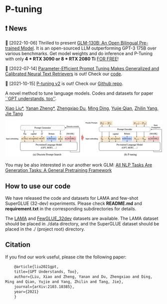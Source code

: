 # P-tuning
## ❗ News 

🌟 [2022-10-06] Thrilled to present [GLM-130B: An Open Bilingual Pre-trained Model](https://arxiv.org/abs/2210.02414). It is an open-sourced LLM outperforming GPT-3 175B over various benchmarks. Get model weights and do inference and P-Tuning with only **4 * RTX 3090 or 8 * RTX 2080 Ti** [FOR FREE](https://github.com/THUDM/GLM-130B)!

🌟 [2022-07-14] [Parameter-Efficient Prompt Tuning Makes Generalized and Calibrated Neural Text Retrievers](https://arxiv.org/pdf/2207.07087.pdf) is out! Check our [code](https://github.com/THUDM/P-tuning-v2/tree/main/PT-Retrieval).

🌟 [2021-10-15] [P-tuning v2](https://arxiv.org/abs/2110.07602) is out! Check our [Github repo](https://github.com/THUDM/P-tuning-v2).

A novel method to tune language models. Codes and datasets for paper [``GPT understands, too''](https://arxiv.org/abs/2103.10385).

[Xiao Liu*](https://scholar.google.com.hk/citations?user=VKI8EhUAAAAJ&hl=zh-CN), [Yanan Zheng*](zheng-yanan.github.io), [Zhengxiao Du](https://scholar.google.com/citations?user=A8x07E0AAAAJ&hl=en), [Ming Ding](https://scholar.google.com/citations?user=Va50YzkAAAAJ&hl=en), [Yujie Qian](https://scholar.google.com/citations?user=93a-9kkAAAAJ&hl=en), [Zhilin Yang](https://scholar.google.com.hk/citations?user=7qXxyJkAAAAJ&hl=en), [Jie Tang](http://keg.cs.tsinghua.edu.cn/jietang/)

![](img/PT.png)

You may be also interested in our another work GLM: [All NLP Tasks Are Generation Tasks: A General Pretraining Framework](https://github.com/THUDM/GLM)

## How to use our code
We have released the code and datasets for LAMA and few-shot SuperGLUE (32-dev) experiments. Please check **README.md** and **requirement.txt** in the corresponding subdirectories for details.

The [LAMA](https://cloud.tsinghua.edu.cn/f/21b9dcf05cc44adfad25/?dl=1) and [FewGLUE_32dev](https://github.com/THUDM/P-tuning/tree/main/FewGLUE_32dev) datasets are available. The LAMA dataset should be placed in ./data directory, and the SuperGLUE dataset should be placed in the ./ (project root) directory.

## Citation

If you find our work useful, please cite the following paper:
```
    @article{liu2021gpt,
    title={GPT Understands, Too},
    author={Liu, Xiao and Zheng, Yanan and Du, Zhengxiao and Ding, Ming and Qian, Yujie and Yang, Zhilin and Tang, Jie},
    journal={arXiv:2103.10385},
    year={2021}
    }
```
